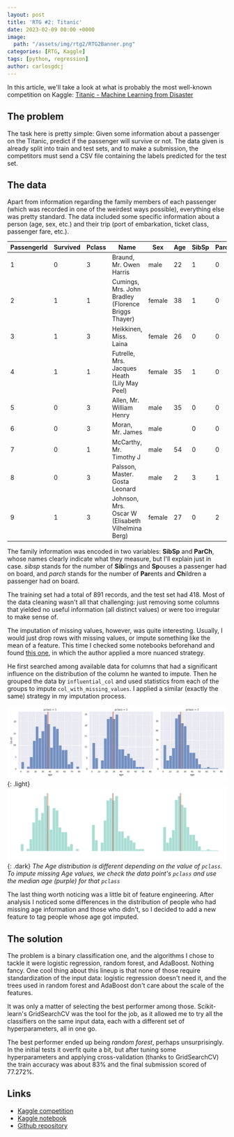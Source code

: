 ```yaml
---
layout: post
title: 'RTG #2: Titanic'
date: 2023-02-09 00:00 +0000
image:
  path: "/assets/img/rtg2/RTG2Banner.png"
categories: [RTG, Kaggle]
tags: [python, regression]
author: carlosgdcj
---
```


In this article, we'll take a look at what is probably the most well-known competition on Kaggle: [Titanic - Machine Learning from Disaster](https://www.kaggle.com/competitions/titanic)

## The problem
The task here is pretty simple: Given some information about a passenger on the Titanic, predict if the passenger will survive or not.
The data given is already split into train and test sets, and to make a submission, the competitors must send a CSV file containing the labels predicted for the test set.

## The data

Apart from information regarding the family members of each passenger (which was recorded in one of the weirdest ways possible), everything else was pretty standard.
The data included some specific information about a person (age, sex, etc.) and their trip (port of embarkation, ticket class, passenger fare, etc.).

|PassengerId|Survived|Pclass|Name                                               |Sex   |Age|SibSp|Parch|Ticket          |Fare   |Cabin|Embarked|
|-----------|--------|------|---------------------------------------------------|------|---|-----|-----|----------------|-------|-----|--------|
|1          |0       |3     |Braund, Mr. Owen Harris                            |male  |22 |1    |0    |A/5 21171       |7.25   |     |S       |
|2          |1       |1     |Cumings, Mrs. John Bradley (Florence Briggs Thayer)|female|38 |1    |0    |PC 17599        |71.2833|C85  |C       |
|3          |1       |3     |Heikkinen, Miss. Laina                             |female|26 |0    |0    |STON/O2. 3101282|7.925  |     |S       |
|4          |1       |1     |Futrelle, Mrs. Jacques Heath (Lily May Peel)       |female|35 |1    |0    |113803          |53.1   |C123 |S       |
|5          |0       |3     |Allen, Mr. William Henry                           |male  |35 |0    |0    |373450          |8.05   |     |S       |
|6          |0       |3     |Moran, Mr. James                                   |male  |   |0    |0    |330877          |8.4583 |     |Q       |
|7          |0       |1     |McCarthy, Mr. Timothy J                            |male  |54 |0    |0    |17463           |51.8625|E46  |S       |
|8          |0       |3     |Palsson, Master. Gosta Leonard                     |male  |2  |3    |1    |349909          |21.075 |     |S       |
|9          |1       |3     |Johnson, Mrs. Oscar W (Elisabeth Vilhelmina Berg)  |female|27 |0    |2    |347742          |11.1333|     |S       |

The family information was encoded in two variables: **SibSp** and **ParCh**, whose names clearly indicate what they measure, but I'll explain just in case.
*sibsp* stands for the number of **Sib**lings and **Sp**ouses a passenger had on board, and *parch* stands for the number of **Par**ents and **Ch**ildren a passenger had on board.

The training set had a total of 891 records, and the test set had 418.
Most of the data cleaning wasn't all that challenging: just removing some columns that yielded no useful information (all distinct values) or were too irregular to make sense of.

The imputation of missing values, however, was quite interesting.
Usually, I would just drop rows with missing values, or impute something like the mean of a feature.
This time I checked some notebooks beforehand and found [this one](https://www.kaggle.com/code/farzadnekouei/titanic-logistic-regression-95-accuracy), in which the author applied a more nuanced strategy.

He first searched among available data for columns that had a significant influence on the distribution of the column he wanted to impute.
Then he grouped the data by `influential_col` and used statistics from each of the groups to impute `col_with_missing_values`.
I applied a similar (exactly the same) strategy in my imputation process.

![Stats by Pclass](/assets/img/rtg2/stats_by_pclass_light.png){: .light}
![Stats by Pclass](/assets/img/rtg2/stats_by_pclass_dark.png){: .dark}
_The Age distribution is different depending on the value of `pclass`. To impute missing Age values, we check the data point's `pclass` and use the median age (purple) for that `pclass`_

The last thing worth noticing was a little bit of feature engineering.
After analysis I noticed some differences in the distribution of people who had missing age information and those who didn't, so I decided to add a new feature to tag people whose age got imputed.

## The solution

The problem is a binary classification one, and the algorithms I chose to tackle it were logistic regression, random forest, and AdaBoost.
Nothing fancy.
One cool thing about this lineup is that none of those require standardization of the input data: logistic regression doesn't need it, and the trees used in random forest and AdaBoost don't care about the scale of the features.

It was only a matter of selecting the best performer among those.
Scikit-learn's GridSearchCV was the tool for the job, as it allowed me to try all the classifiers on the same input data, each with a different set of hyperparameters, all in one go.

The best performer ended up being *random forest*, perhaps unsurprisingly.
In the initial tests it overfit quite a bit, but after tuning some hyperparameters and applying cross-validation (thanks to GridSearchCV) the train accuracy was about 83% and the final submission scored of 77.272%. 

## Links
* [Kaggle competition](https://www.kaggle.com/competitions/titanic)
* [Kaggle notebook](https://www.kaggle.com/code/carlosgdcj/titanic-random-forest-77-272)
* [Github repository](https://github.com/pacifis-org/rtg2)